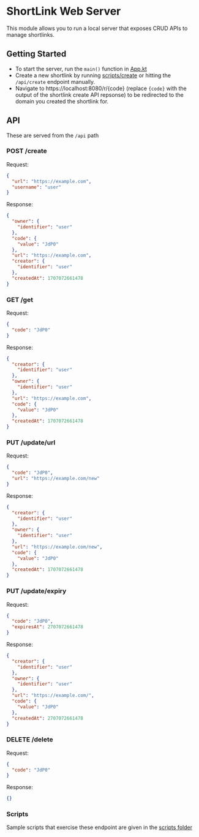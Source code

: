 # ShortLink Web Server

This module allows you to run a local server that exposes CRUD APIs to manage shortlinks.

## Getting Started

* To start the server, run the `main()` function in [App.kt](src/main/kotlin/App.kt)
* Create a new shortlink by running [scripts/create](../scripts/create) or hitting the `/api/create` endpoint manually.
* Navigate to https://localhost:8080/r/{code} (replace `{code}` with the output of the shortlink create API repsonse) to
  be redirected to the domain you created the shortlink for.

## API

These are served from the `/api` path

### POST /create

Request:

```json
{
  "url": "https://example.com",
  "username": "user"
}
```

Response:

```json
{
  "owner": {
    "identifier": "user"
  },
  "code": {
    "value": "JdP0"
  },
  "url": "https://example.com",
  "creator": {
    "identifier": "user"
  },
  "createdAt": 1707072661478
}
```

### GET /get

Request:

```json
{
  "code": "JdP0"
}
```

Response:

```json
{
  "creator": {
    "identifier": "user"
  },
  "owner": {
    "identifier": "user"
  },
  "url": "https://example.com",
  "code": {
    "value": "JdP0"
  },
  "createdAt": 1707072661478
}
```

### PUT /update/url

Request:

```json
{
  "code": "JdP0",
  "url": "https://example.com/new"
}
```

Response:

```json
{
  "creator": {
    "identifier": "user"
  },
  "owner": {
    "identifier": "user"
  },
  "url": "https://example.com/new",
  "code": {
    "value": "JdP0"
  },
  "createdAt": 1707072661478
}
```

### PUT /update/expiry

Request:

```json
{
  "code": "JdP0",
  "expiresAt": 2707072661478
}
```

Response:

```json
{
  "creator": {
    "identifier": "user"
  },
  "owner": {
    "identifier": "user"
  },
  "url": "https://example.com/",
  "code": {
    "value": "JdP0"
  },
  "createdAt": 2707072661478
}
```

### DELETE /delete

Request:

```json
{
  "code": "JdP0"
}
```

Response:

```json
{}
```

### Scripts

Sample scripts that exercise these endpoint are given in the [scripts folder](../scripts)